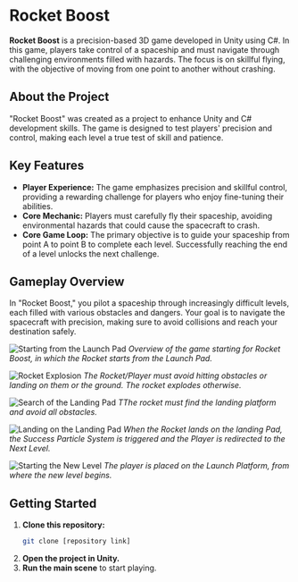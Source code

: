 # Rocket Boost

**Rocket Boost** is a precision-based 3D game developed in Unity using C#. In this game, players take control of a spaceship and must navigate through challenging environments filled with hazards. The focus is on skillful flying, with the objective of moving from one point to another without crashing.


## About the Project
"Rocket Boost" was created as a project to enhance Unity and C# development skills. The game is designed to test players' precision and control, making each level a true test of skill and patience.




## Key Features
- **Player Experience:** The game emphasizes precision and skillful control, providing a rewarding challenge for players who enjoy fine-tuning their abilities.
- **Core Mechanic:** Players must carefully fly their spaceship, avoiding environmental hazards that could cause the spacecraft to crash.
- **Core Game Loop:** The primary objective is to guide your spaceship from point A to point B to complete each level. Successfully reaching the end of a level unlocks the next challenge.


## Gameplay Overview
In "Rocket Boost," you pilot a spaceship through increasingly difficult levels, each filled with various obstacles and dangers. Your goal is to navigate the spacecraft with precision, making sure to avoid collisions and reach your destination safely.



![Starting from the Launch Pad](https://imgur.com/7jK7JXm)
*Overview of the game starting for Rocket Boost, in which the Rocket starts from the Launch Pad.*


![Rocket Explosion](https://i.imgur.com/k3a8btU.jpeg)
*The Rocket/Player must avoid hitting obstacles or landing on them or the ground. The rocket explodes otherwise.*


![Search of the Landing Pad](https://i.imgur.com/jlgI4sF.jpeg)
*TThe rocket must find the landing platform and avoid all obstacles.*


![Landing on the Landing Pad](https://i.imgur.com/PmCL0W5.jpeg)
*When the Rocket lands on the landing Pad, the Success Particle System is triggered and the Player is redirected to the Next Level.*


![Starting the New Level](https://i.imgur.com/zVLc6bv.jpeg)
*The player is placed on the Launch Platform, from where the new level begins.*




## Getting Started
1. **Clone this repository:**
    ```bash
    git clone [repository link]
    ```
2. **Open the project in Unity.**
3. **Run the main scene** to start playing.
